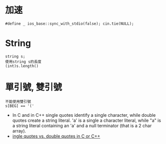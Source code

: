 # 加速
```
#define _ ios_base::sync_with_stdio(false); cin.tie(NULL);
```

# String
```
string s;
使用string s的長度
(int)s.length()
```

# 單引號, 雙引號
```
不能使用雙引號
s[BEG] == '('
```
- In C and in C++ single quotes identify a single character, while double quotes create a string literal. 'a' is a single a character literal, while "a" is a string literal containing an 'a' and a null terminator (that is a 2 char array). 
- [ingle quotes vs. double quotes in C or C++](https://stackoverflow.com/questions/3683602/single-quotes-vs-double-quotes-in-c-or-c)
